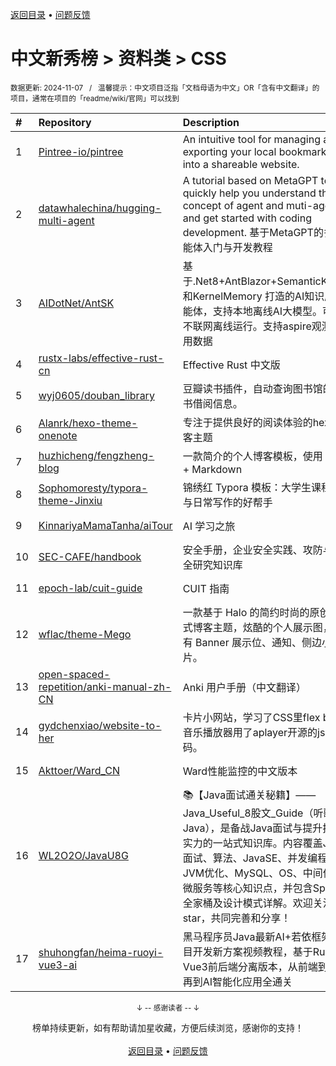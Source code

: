 <a href="https://gitee.com/GrowingGit/GitHub-Chinese-Top-Charts#github中文排行榜">返回目录</a> • <a href="/content/docs/feedback.md">问题反馈</a>

# 中文新秀榜 > 资料类 > CSS
<sub>数据更新: 2024-11-07&nbsp;&nbsp;&nbsp;/&nbsp;&nbsp;&nbsp;温馨提示：中文项目泛指「文档母语为中文」OR「含有中文翻译」的项目，通常在项目的「readme/wiki/官网」可以找到</sub>

|#|Repository|Description|Stars|Updated|Created|
|:-|:-|:-|:-|:-|:-|
|1|[Pintree-io/pintree](https://github.com/Pintree-io/pintree)|An intuitive tool for managing and exporting your local bookmarks into a shareable website. |1485|2024-08-14|2024-06-16|
|2|[datawhalechina/hugging-multi-agent](https://github.com/datawhalechina/hugging-multi-agent)|A tutorial based on MetaGPT to quickly help you understand the concept of agent and muti-agent and get started with coding development. 基于MetaGPT的多智能体入门与开发教程|1357|2024-05-10|2023-12-11|
|3|[AIDotNet/AntSK](https://github.com/AIDotNet/AntSK)|基于.Net8+AntBlazor+SemanticKernel 和KernelMemory 打造的AI知识库/智能体，支持本地离线AI大模型。可以不联网离线运行。支持aspire观测应用数据|1101|2024-11-03|2024-02-01|
|4|[rustx-labs/effective-rust-cn](https://github.com/rustx-labs/effective-rust-cn)|Effective Rust 中文版|484|2024-11-06|2024-04-18|
|5|[wyj0605/douban_library](https://github.com/wyj0605/douban_library)|豆瓣读书插件，自动查询图书馆的图书借阅信息。|62|2024-10-15|2024-02-07|
|6|[Alanrk/hexo-theme-onenote](https://github.com/Alanrk/hexo-theme-onenote)|专注于提供良好的阅读体验的hexo博客主题|40|2024-07-15|2024-06-16|
|7|[huzhicheng/fengzheng-blog](https://github.com/huzhicheng/fengzheng-blog)|一款简介的个人博客模板，使用 Hugo + Markdown |39|2024-06-25|2024-06-25|
|8|[Sophomoresty/typora-theme-Jinxiu](https://github.com/Sophomoresty/typora-theme-Jinxiu)|锦绣红 Typora 模板：大学生课程论文与日常写作的好帮手|22|2024-08-28|2024-08-24|
|9|[KinnariyaMamaTanha/aiTour](https://github.com/KinnariyaMamaTanha/aiTour)|AI 学习之旅|22|2024-11-01|2024-01-12|
|10|[SEC-CAFE/handbook](https://github.com/SEC-CAFE/handbook)|安全手册，企业安全实践、攻防与安全研究知识库|22|2024-11-05|2023-11-22|
|11|[epoch-lab/cuit-guide](https://github.com/epoch-lab/cuit-guide)|CUIT 指南|14|2024-10-14|2024-07-15|
|12|[wflac/theme-Mego](https://github.com/wflac/theme-Mego)|一款基于 Halo 的简约时尚的原创卡片式博客主题，炫酷的个人展示图，拥有 Banner 展示位、通知、侧边小卡片。|14|2024-06-06|2024-06-04|
|13|[open-spaced-repetition/anki-manual-zh-CN](https://github.com/open-spaced-repetition/anki-manual-zh-CN)|Anki 用户手册（中文翻译）|11|2024-09-25|2024-08-16|
|14|[gydchenxiao/website-to-her](https://github.com/gydchenxiao/website-to-her)|卡片小网站，学习了CSS里flex box，音乐播放器用了aplayer开源的js代码。|9|2024-11-06|2024-06-15|
|15|[Akttoer/Ward_CN](https://github.com/Akttoer/Ward_CN)|Ward性能监控的中文版本|8|2024-10-22|2024-09-27|
|16|[WL2O2O/JavaU8G](https://github.com/WL2O2O/JavaU8G)|📚【Java面试通关秘籍】—— Java_Useful_8股文_Guide（听歌学Java），是备战Java面试与提升技术实力的一站式知识库。内容覆盖Java面试、算法、JavaSE、并发编程、JVM优化、MySQL、OS、中间件、微服务等核心知识点，并包含Spring全家桶及设计模式详解。欢迎关注、star，共同完善和分享！|7|2024-06-12|2023-12-06|
|17|[shuhongfan/heima-ruoyi-vue3-ai](https://github.com/shuhongfan/heima-ruoyi-vue3-ai)|黑马程序员Java最新AI+若依框架项目开发新方案视频教程，基于RuoYi-Vue3前后端分离版本，从前端到后端再到AI智能化应用全通关|6|2024-08-20|2024-08-15|

<div align="center">
    <p><sub>↓ -- 感谢读者 -- ↓</sub></p>
    榜单持续更新，如有帮助请加星收藏，方便后续浏览，感谢你的支持！
</div>

<br/>

<div align="center"><a href="https://gitee.com/GrowingGit/GitHub-Chinese-Top-Charts#github中文排行榜">返回目录</a> • <a href="/content/docs/feedback.md">问题反馈</a></div>
